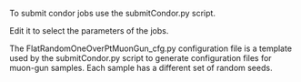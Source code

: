 To submit condor jobs use the submitCondor.py script.

Edit it to select the parameters of the jobs.

The FlatRandomOneOverPtMuonGun_cfg.py configuration file is a template used by the submitCondor.py script to generate configuration files for muon-gun samples. Each sample has a different set of random seeds.
